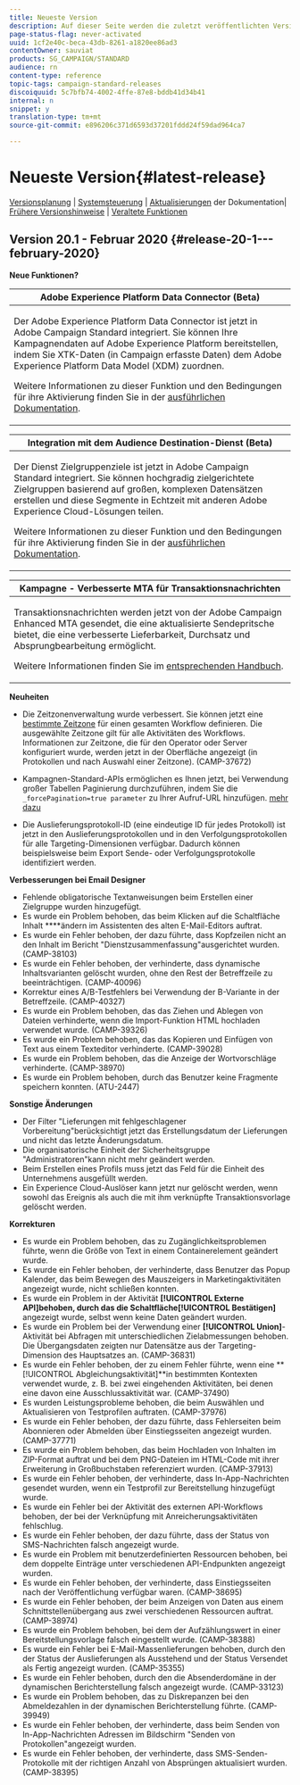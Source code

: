 ```yaml
---
title: Neueste Version
description: Auf dieser Seite werden die zuletzt veröffentlichten Versionen von Adobe Campaign Standard aufgelistet.
page-status-flag: never-activated
uuid: 1cf2e40c-beca-43db-8261-a1820ee86ad3
contentOwner: sauviat
products: SG_CAMPAIGN/STANDARD
audience: rn
content-type: reference
topic-tags: campaign-standard-releases
discoiquuid: 5c7bfb74-4002-4ffe-87e8-bddb41d34b41
internal: n
snippet: y
translation-type: tm+mt
source-git-commit: e896206c371d6593d37201fddd24f59dad964ca7

---
```



# Neueste Version{#latest-release}

[Versionsplanung](https://helpx.adobe.com/campaign/kb/acs-release-planning.html) | [Systemsteuerung](https://docs.adobe.com/content/help/en/control-panel/using/release-notes.html) | [Aktualisierungen](../../rn/using/documentation-updates.md) der Dokumentation| [Frühere Versionshinweise](../../rn/using/release-notes-2019.md) | [Veraltete Funktionen](https://helpx.adobe.com/campaign/kb/acs-deprecated-and-removed-features.html)

## Version 20.1 - Februar 2020 {#release-20-1---february-2020}

**Neue Funktionen?**


<table> 
 <thead> 
  <tr> 
   <th> <strong>Adobe Experience Platform Data Connector (Beta)</strong><br /> </th> 
  </tr> 
 </thead> 
 <tbody> 
  <tr> 
   <td> <p>
   Der Adobe Experience Platform Data Connector ist jetzt in Adobe Campaign Standard integriert. Sie können Ihre Kampagnendaten auf Adobe Experience Platform bereitstellen, indem Sie XTK-Daten (in Campaign erfasste Daten) dem Adobe Experience Platform Data Model (XDM) zuordnen. </p>
    <p>Weitere Informationen zu dieser Funktion und den Bedingungen für ihre Aktivierung finden Sie in der <a href="../../administration/using/aep-about-data-connector.md">ausführlichen Dokumentation</a>.</p>
   </td> 
  </tr> 
 </tbody> 
</table>

<table> 
 <thead> 
  <tr> 
   <th> <strong>Integration mit dem Audience Destination-Dienst (Beta) </strong><br /> </th> 
  </tr> 
 </thead> 
 <tbody> 
  <tr> 
   <td> <p>Der Dienst Zielgruppenziele ist jetzt in Adobe Campaign Standard integriert. Sie können hochgradig zielgerichtete Zielgruppen basierend auf großen, komplexen Datensätzen erstellen und diese Segmente in Echtzeit mit anderen Adobe Experience Cloud-Lösungen teilen.</p>
    <p>Weitere Informationen zu dieser Funktion und den Bedingungen für ihre Aktivierung finden Sie in der <a href="../../audiences/using/aep-about-audience-destinations-service.md">ausführlichen Dokumentation</a>.</p>
   </td> 
  </tr> 
 </tbody> 
</table>

<table> 
 <thead> 
  <tr> 
   <th> <strong>Kampagne - Verbesserte MTA für Transaktionsnachrichten</strong><br /> </th> 
  </tr> 
 </thead> 
 <tbody> 
  <tr> 
   <td> <p>Transaktionsnachrichten werden jetzt von der Adobe Campaign Enhanced MTA gesendet, die eine aktualisierte Sendepritsche bietet, die eine verbesserte Lieferbarkeit, Durchsatz und Absprungbearbeitung ermöglicht.</p>
    <p>Weitere Informationen finden Sie im <a href="https://helpx.adobe.com/campaign/kb/campaign-enhanced-mta.html">entsprechenden Handbuch</a>.</p>
   </td> 
  </tr> 
 </tbody> 
</table>

**Neuheiten**

* Die Zeitzonenverwaltung wurde verbessert. Sie können jetzt eine [bestimmte Zeitzone](../../automating/using/building-a-workflow.md) für einen gesamten Workflow definieren. Die ausgewählte Zeitzone gilt für alle Aktivitäten des Workflows. Informationen zur Zeitzone, die für den Operator oder Server konfiguriert wurde, werden jetzt in der Oberfläche angezeigt (in Protokollen und nach Auswahl einer Zeitzone). (CAMP-37672)

* Kampagnen-Standard-APIs ermöglichen es Ihnen jetzt, bei Verwendung großer Tabellen Paginierung durchzuführen, indem Sie die `_forcePagination=true parameter` zu Ihrer Aufruf-URL hinzufügen. [mehr dazu](../../api/using/pagination.md)

* Die Auslieferungsprotokoll-ID (eine eindeutige ID für jedes Protokoll) ist jetzt in den Auslieferungsprotokollen und in den Verfolgungsprotokollen für alle Targeting-Dimensionen verfügbar. Dadurch können beispielsweise beim Export Sende- oder Verfolgungsprotokolle identifiziert werden.

**Verbesserungen bei Email Designer**

* Fehlende obligatorische Textanweisungen beim Erstellen einer Zielgruppe wurden hinzugefügt.
* Es wurde ein Problem behoben, das beim Klicken auf die Schaltfläche Inhalt ****&#x200B;ändern im Assistenten des alten E-Mail-Editors auftrat.
* Es wurde ein Fehler behoben, der dazu führte, dass Kopfzeilen nicht an den Inhalt im Bericht &quot;Dienstzusammenfassung&quot;ausgerichtet wurden. (CAMP-38103)
* Es wurde ein Fehler behoben, der verhinderte, dass dynamische Inhaltsvarianten gelöscht wurden, ohne den Rest der Betreffzeile zu beeinträchtigen. (CAMP-40096)
* Korrektur eines A/B-Testfehlers bei Verwendung der B-Variante in der Betreffzeile. (CAMP-40327)
* Es wurde ein Problem behoben, das das Ziehen und Ablegen von Dateien verhinderte, wenn die Import-Funktion HTML hochladen verwendet wurde. (CAMP-39326)
* Es wurde ein Problem behoben, das das Kopieren und Einfügen von Text aus einem Texteditor verhinderte. (CAMP-39028)
* Es wurde ein Problem behoben, das die Anzeige der Wortvorschläge verhinderte. (CAMP-38970)
* Es wurde ein Problem behoben, durch das Benutzer keine Fragmente speichern konnten. (ATU-2447)

**Sonstige Änderungen**

* Der Filter &quot;Lieferungen mit fehlgeschlagener Vorbereitung&quot;berücksichtigt jetzt das Erstellungsdatum der Lieferungen und nicht das letzte Änderungsdatum.
* Die organisatorische Einheit der Sicherheitsgruppe &quot;Administratoren&quot;kann nicht mehr geändert werden.
* Beim Erstellen eines Profils muss jetzt das Feld für die Einheit des Unternehmens ausgefüllt werden.
* Ein Experience Cloud-Auslöser kann jetzt nur gelöscht werden, wenn sowohl das Ereignis als auch die mit ihm verknüpfte Transaktionsvorlage gelöscht werden.

**Korrekturen**

* Es wurde ein Problem behoben, das zu Zugänglichkeitsproblemen führte, wenn die Größe von Text in einem Containerelement geändert wurde.
* Es wurde ein Fehler behoben, der verhinderte, dass Benutzer das Popup Kalender, das beim Bewegen des Mauszeigers in Marketingaktivitäten angezeigt wurde, nicht schließen konnten.
* Es wurde ein Problem in der Aktivität **[!UICONTROL Externe API]**behoben, durch das die Schaltfläche**[!UICONTROL  Bestätigen]** angezeigt wurde, selbst wenn keine Daten geändert wurden.
* Es wurde ein Problem bei der Verwendung einer **[!UICONTROL Union]**-Aktivität bei Abfragen mit unterschiedlichen Zielabmessungen behoben. Die Übergangsdaten zeigten nur Datensätze aus der Targeting-Dimension des Hauptsatzes an. (CAMP-36831)
* Es wurde ein Fehler behoben, der zu einem Fehler führte, wenn eine **[!UICONTROL Abgleichungsaktivität]**in bestimmten Kontexten verwendet wurde, z. B. bei zwei eingehenden Aktivitäten, bei denen eine davon eine Ausschlussaktivität war. (CAMP-37490)
* Es wurden Leistungsprobleme behoben, die beim Auswählen und Aktualisieren von Testprofilen auftraten. (CAMP-37976)
* Es wurde ein Fehler behoben, der dazu führte, dass Fehlerseiten beim Abonnieren oder Abmelden über Einstiegsseiten angezeigt wurden. (CAMP-37771)
* Es wurde ein Problem behoben, das beim Hochladen von Inhalten im ZIP-Format auftrat und bei dem PNG-Dateien im HTML-Code mit ihrer Erweiterung in Großbuchstaben referenziert wurden. (CAMP-37913)
* Es wurde ein Fehler behoben, der verhinderte, dass In-App-Nachrichten gesendet wurden, wenn ein Testprofil zur Bereitstellung hinzugefügt wurde.
* Es wurde ein Fehler bei der Aktivität des externen API-Workflows behoben, der bei der Verknüpfung mit Anreicherungsaktivitäten fehlschlug.
* Es wurde ein Fehler behoben, der dazu führte, dass der Status von SMS-Nachrichten falsch angezeigt wurde.
* Es wurde ein Problem mit benutzerdefinierten Ressourcen behoben, bei dem doppelte Einträge unter verschiedenen API-Endpunkten angezeigt wurden.
* Es wurde ein Fehler behoben, der verhinderte, dass Einstiegsseiten nach der Veröffentlichung verfügbar waren. (CAMP-38695)
* Es wurde ein Fehler behoben, der beim Anzeigen von Daten aus einem Schnittstellenübergang aus zwei verschiedenen Ressourcen auftrat. (CAMP-38974)
* Es wurde ein Problem behoben, bei dem der Aufzählungswert in einer Bereitstellungsvorlage falsch eingestellt wurde. (CAMP-38388)
* Es wurde ein Fehler bei E-Mail-Massenlieferungen behoben, durch den der Status der Auslieferungen als Ausstehend und der Status Versendet als Fertig angezeigt wurden. (CAMP-35355)
* Es wurde ein Fehler behoben, durch den die Absenderdomäne in der dynamischen Berichterstellung falsch angezeigt wurde. (CAMP-33123)
* Es wurde ein Problem behoben, das zu Diskrepanzen bei den Abmeldezahlen in der dynamischen Berichterstellung führte. (CAMP-39949)
* Es wurde ein Fehler behoben, der verhinderte, dass beim Senden von In-App-Nachrichten Adressen im Bildschirm &quot;Senden von Protokollen&quot;angezeigt wurden.
* Es wurde ein Fehler behoben, der verhinderte, dass SMS-Senden-Protokolle mit der richtigen Anzahl von Absprüngen aktualisiert wurden. (CAMP-38395)
